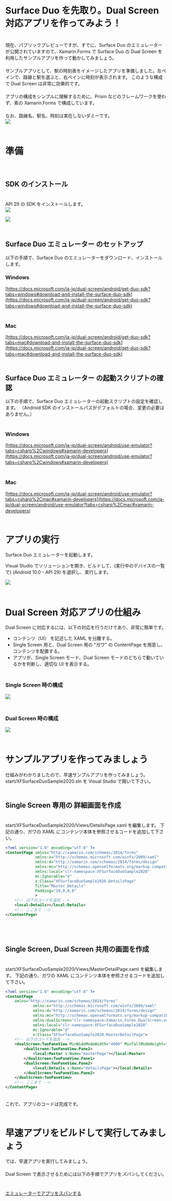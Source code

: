 # Surface Duo を先取り。Dual Screen 対応アプリを作ってみよう！
　  
現在、パブリックプレビューですが、すでに、Surface Duo のエミュレーターが公開されていますので、Xamarin.Forms で Surface Duo の Dual Screen を利用したサンプルアプリを作って動かしてみましょう。
　  
　  
サンプルアプリとして、駅の時刻表をイメージしたアプリを準備しました。左ペインで、路線と駅を選ぶと、右ペインに時刻が表示されます。
このような構成で Dual Screen は非常に効果的です。
　  
　  
アプリの構成をシンプルに理解するために、Prism などのフレームワークを使わず、素の Xamarin.Forms で構成しています。
　  
　  
なお、路線名、駅名、時刻は実在しないダミーです。
　  
![](https://github.com/TomohiroSuzuki128/XFSurfaceDuoSample2020/blob/master/images/001.png?raw=true)
　  
　  
# 準備 #
　  
## SDK のインストール ##
　  
API 29 の SDK をインストールします。
　  
![](https://github.com/TomohiroSuzuki128/XFSurfaceDuoSample2020/blob/master/images/010.png?raw=true)
  
![](https://github.com/TomohiroSuzuki128/XFSurfaceDuoSample2020/blob/master/images/011.png?raw=true)
　  
　  
## Surface Duo エミュレーター のセットアップ ##
以下の手順で、Surface Duo のエミュレーターをダウンロード、インストールします。
　  
### Windows ###
  
[https://docs.microsoft.com/ja-jp/dual-screen/android/get-duo-sdk?tabs=windows#download-and-install-the-surface-duo-sdk](https://docs.microsoft.com/ja-jp/dual-screen/android/get-duo-sdk?tabs=windows#download-and-install-the-surface-duo-sdk)
　  
　  
### Mac ###
  
[https://docs.microsoft.com/ja-jp/dual-screen/android/get-duo-sdk?tabs=mac#download-and-install-the-surface-duo-sdk](https://docs.microsoft.com/ja-jp/dual-screen/android/get-duo-sdk?tabs=mac#download-and-install-the-surface-duo-sdk)
　  
　  
## Surface Duo エミュレーター の起動スクリプトの確認 ##
以下の手順で、Surface Duo エミュレーターの起動スクリプトの設定を確認します。
（Android SDK のインストールパスがデフォルトの場合、変更の必要はありません。）
　  
　  
### Windows ###
  
[https://docs.microsoft.com/ja-jp/dual-screen/android/use-emulator?tabs=csharp%2Cwindows#xamarin-developers](https://docs.microsoft.com/ja-jp/dual-screen/android/use-emulator?tabs=csharp%2Cwindows#xamarin-developers)
　  
　  
### Mac ###
  
[https://docs.microsoft.com/ja-jp/dual-screen/android/use-emulator?tabs=csharp%2Cmac#xamarin-developers](https://docs.microsoft.com/ja-jp/dual-screen/android/use-emulator?tabs=csharp%2Cmac#xamarin-developers)
　  
　  
# アプリの実行 #
  
Surface Duo エミュレーターを起動します。
  
Visual Studio でソリューションを開き、ビルドして、(実行中のデバイスの一覧で) <build> (Android 10.0 - API 29) を選択し、実行します。
  
![](https://github.com/TomohiroSuzuki128/XFSurfaceDuoSample2020/blob/master/images/012.png?raw=true)
　  
　  
# Dual Screen 対応アプリの仕組み #
  
Dual Screen に対応するには、以下の対応を行うだけであり、非常に簡単です。
  
- コンテンツ（UI） を記述した XAML を分離する。
- Single Screen 用と、Dual Screen 用の "ガワ" の ContentPage を用意し、コンテンツを配置する。
- アプリが、Single Screen モード、Dual Screen モードのどちらで動いているかを判断し、適切な UI を表示する。
　  
　  
### Single Screen 時の構成 ###
  
![](https://github.com/TomohiroSuzuki128/XFSurfaceDuoSample2020/blob/master/images/021.png?raw=true)
　  
　  
### Dual Screen 時の構成 ###
  
![](https://github.com/TomohiroSuzuki128/XFSurfaceDuoSample2020/blob/master/images/020.png?raw=true)
　  
　  
# サンプルアプリを作ってみましょう #
  
仕組みがわかりましたので、早速サンプルアプリを作ってみましょう。
　  
start/XFSurfaceDuoSample2020.sln を Visual Studio で開いて下さい。
　  
　  
## Single Screen 専用の 詳細画面を作成 ##
　  
start/XFSurfaceDuoSample2020/Views/DetailsPage.xaml を編集します。
下記の通り、ガワの XAML にコンテンツ本体を参照させるコードを追加して下さい。
　  
```xml
<?xml version="1.0" encoding="utf-8" ?>
<ContentPage xmlns="http://xamarin.com/schemas/2014/forms"
             xmlns:x="http://schemas.microsoft.com/winfx/2009/xaml"
             xmlns:d="http://xamarin.com/schemas/2014/forms/design"
             xmlns:mc="http://schemas.openxmlformats.org/markup-compatibility/2006"
             xmlns:local="clr-namespace:XFSurfaceDuoSample2020"
             mc:Ignorable="d"
             x:Class="XFSurfaceDuoSample2020.DetailsPage"
             Title="Master Details"
             Padding="10,0,0,0"
             >
    <!-- 以下のコードを追加 -->
    <local:Details></local:Details>
    <!-- ここまで -->
</ContentPage>
```
　  
　  
##  Single Screen, Dual Screen 共用の画面を作成 ##
　  
start/XFSurfaceDuoSample2020/Views/MasterDetailPage.xaml を編集します。
下記の通り、ガワの XAML にコンテンツ本体を参照させるコードを追加して下さい。
　  
```xml
<?xml version="1.0" encoding="utf-8" ?>
<ContentPage
    xmlns="http://xamarin.com/schemas/2014/forms"
            xmlns:x="http://schemas.microsoft.com/winfx/2009/xaml"
            xmlns:d="http://xamarin.com/schemas/2014/forms/design"
            xmlns:mc="http://schemas.openxmlformats.org/markup-compatibility/2006"
            xmlns:dualScreen="clr-namespace:Xamarin.Forms.DualScreen;assembly=Xamarin.Forms.DualScreen"
            xmlns:local="clr-namespace:XFSurfaceDuoSample2020"
            mc:Ignorable="d"
            x:Class="XFSurfaceDuoSample2020.MasterDetailPage">
    <!-- 以下のコードを追加 -->
    <dualScreen:TwoPaneView MinWideModeWidth="4000" MinTallModeHeight="4000">
        <dualScreen:TwoPaneView.Pane1>
            <local:Master x:Name="masterPage"></local:Master>
        </dualScreen:TwoPaneView.Pane1>
        <dualScreen:TwoPaneView.Pane2>
            <local:Details x:Name="detailsPage"></local:Details>
        </dualScreen:TwoPaneView.Pane2>
    </dualScreen:TwoPaneView>
    <!-- ここまで -->
</ContentPage>
```
　  
これで、アプリのコードは完成です。
　  
　  
# 早速アプリをビルドして実行してみましょう #
  
では、早速アプリを実行してみましょう。
　  
　  
Dual Screen で表示させるためには以下の手順でアプリを*スパン*してください。
　  
　  
[エミュレーターでアプリをスパンする](https://docs.microsoft.com/ja-jp/dual-screen/android/use-emulator?tabs=java%2Cwindows#span-your-app-in-the-emulator)

